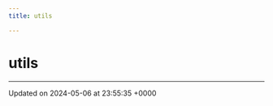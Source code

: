 ```yaml
---
title: utils

---
```


# utils








-------------------------------

Updated on 2024-05-06 at 23:55:35 +0000